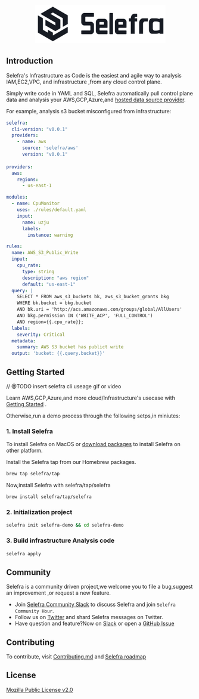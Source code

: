 <h1 align="center">
    <a href="https://www.selefra.io" title="Selefra - Infrastructure as Code for Infrastructure Analysis.">
        <img src=".github/images/logo.png" width="350">
    </a>
</h1>

## Introduction

Selefra's Infrastructure as Code is the easiest and agile way to analysis IAM,EC2,VPC, and infrastructure ,from any cloud control plane.

Simply write code in  YAML and SQL, Selefra automatically  pull control plane data and analysis your AWS,GCP,Azure,and [hosted data source provider](https://github.com/selefra/selefra-provider-sdk/).

For example, analysis  s3 bucket misconfigured from infrastructure:

```yaml
selefra:
  cli-version: "v0.0.1"
  providers:
    - name: aws
      source: 'selefra/aws'
      version: "v0.0.1"

providers:
  aws:
    regions:
      - us-east-1
```

```yaml
modules:
  - name: CpuMonitor
    uses: ./rules/default.yaml
    input:
      name: uzju
      labels:
        instance: warning
```

```yaml
rules: 
  name: AWS_S3_Public_Write
  input: 
    cpu_rate:
      type: string
      description: "aws region"
      default: "us-east-1"
  query: |
    SELECT * FROM aws_s3_buckets bk, aws_s3_bucket_grants bkg 
    WHERE bk.bucket = bkg.bucket 
    AND bk.uri = 'http://acs.amazonaws.com/groups/global/AllUsers' 
    AND bkg.permission IN ('WRITE_ACP', 'FULL_CONTROL')
    AND region={{.cpu_rate}};
  labels:
    severity: Critical
  metadata:
    summary: AWS S3 bucket has publict write
  output: 'bucket: {{.query.bucket}}'
```

## Getting Started

// @TODO insert selefra cli useage gif or video

Learn AWS,GCP,Azure,and more cloud/Infrastructure's usecase with [Getting Started](https://selefra.io/docs/gettingstared) .

Otherwise,run a demo process through the following setps,in miniutes:

### 1. Install Selefra

To install Selefra on MacOS or [download packages](https://github.com/selefra/selefra/releases)  to install Selefra on other platform.

Install the Selefra tap from our Homebrew packages.

```bash
brew tap selefra/tap
```

Now,install Selefra with selefra/tap/selefra

```bash
brew install selefra/tap/selefra
```

### 2. Initialization project

```bash
selefra init selefra-demo && cd selefra-demo
```

### 3. Build infrastructure Analysis code

```bash
selefra apply 
```



## Community

Selefra is a community driven project,we welcome you to file a bug,suggest an improvement ,or request a new feature.

-  Join [Selefra Community Slack](https://selefra.slack.com) to discuss Selefra and join `Selefra Community Hour`.
-  Follow us on [Twitter](https://twitter.com/SelefraCorp) and shard Selefra messages on Twitter.
-  Have question and feature?Now on [Slack](https://selefra.slack.com) or open a [GitHub Issue](https://github.com/selefra/selefra/issues/new/choose)


## Contributing

To contribute, visit [Contributing.md](https://github.com/selefra/selefra/blob/main/CONTRIBUTING.md) and [Selefra roadmap](https://github.com/orgs/selefra/projects/1)


## License

[Mozilla Public License v2.0](https://github.com/selefra/selefra/blob/main/LICENSE)
